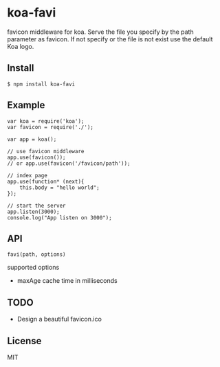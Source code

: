 koa-favi
==
favicon middleware for koa. Serve the file you specify by the path parameter as favicon.
If not specify or the file is not exist use the default Koa logo.


## Install 
```
$ npm install koa-favi
```

## Example
```
var koa = require('koa');
var favicon = require('./');

var app = koa();

// use favicon middleware
app.use(favicon());
// or app.use(favicon('/favicon/path'));

// index page
app.use(function* (next){
    this.body = "hello world";
});

// start the server
app.listen(3000);
console.log("App listen on 3000");
```

## API
`favi(path, options)`

supported options

* maxAge  cache time in milliseconds


## TODO

* Design a beautiful favicon.ico

## License
MIT

